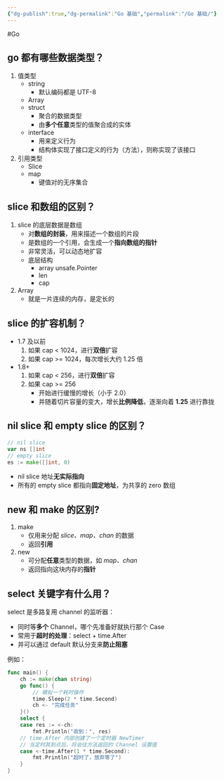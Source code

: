 ```yaml
---
{"dg-publish":true,"dg-permalink":"Go 基础","permalink":"/Go 基础/"}
---
```



#Go 

## go 都有哪些数据类型？

1. 值类型
	- string
		- 默认编码都是 UTF-8
	- Array
	- struct
		- 聚合的数据类型
		- 由**多个任意**类型的值聚合成的实体
	- interface
		- 用来定义行为
		- 结构体实现了接口定义的行为（方法），则称实现了该接口
2. 引用类型
	- Slice
	- map
		- 键值对的无序集合

## slice 和数组的区别？

1. slice 的底层数据是数组
	- 对**数组的封装**，用来描述一个数组的片段
	- 是数组的一个引用，会生成一个**指向数组的指针**
	- 非常灵活，可以动态地扩容
	- 底层结构
		- array unsafe.Pointer
		- len
		- cap
2. Array
	- 就是一片连续的内存，是定长的

## slice 的扩容机制？

- 1.7 及以前
	1. 如果 cap < 1024，进行**双倍**扩容
	2. 如果 cap >= 1024，每次增长大约 1.25 倍
- 1.8+
	1. 如果 cap < 256，进行**双倍**扩容
	2. 如果 cap >= 256
		- 开始进行缓慢的增长（小于 2.0）
		- 并随着切片容量的变大，增长**比例降低**，逐渐向着 **1.25** 进行靠拢

## nil slice 和 empty slice 的区别？

```go
// nil slice
var ns []int
// empty slice
es := make([]int, 0)
```

- nil slice 地址**无实际指向**
- 所有的 empty slice 都指向**固定地址**，为共享的 zero 数组

## new 和 make 的区别?

1. make
	- 仅用来分配 *slice、map、chan* 的数据
	- 返回**引用**
2. new
	- 可分配**任意**类型的数据，如 *map、chan*
	- 返回指向这块内存的**指针**

## select 关键字有什么用？

select 是多路复用 channel 的监听器：
- 同时等**多个** Channel，哪个先准备好就执行那个 Case
- 常用于**超时的处理**：select + time.After
- 并可以通过 default 默认分支来**防止阻塞**

例如：

```go
func main() {
	ch := make(chan string)
	go func() {
		// 模拟一个耗时操作
		time.Sleep(2 * time.Second)
		ch <- "完成任务"
	}()
	select {
	case res := <-ch:
		fmt.Println("收到：", res)
	// time.After 内部创建了一个定时器 NewTimer
	// 当定时其到点后，将会往方法返回的 Channel 设置值
	case <-time.After(1 * time.Second):
		fmt.Println("超时了，放弃等了")
	}
}
```